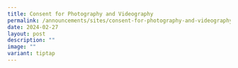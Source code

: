 ```yaml
---
title: Consent for Photography and Videography
permalink: /announcements/sites/consent-for-photography-and-videography/
date: 2024-02-27
layout: post
description: ""
image: ""
variant: tiptap
---
```

